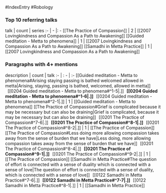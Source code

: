 #IndexEntry #Robology

### Top 10 referring talks
talk | count | series
:- | - |: -
[[The Practice of Compassion]] | 2 | [[2007 Lovingkindness and Compassion As a Path to Awakening]]
[[Guided meditation - Metta to phenomena]] | 1 | [[2007 Lovingkindness and Compassion As a Path to Awakening]]
[[Samadhi in Metta Practice]] | 1 | [[2007 Lovingkindness and Compassion As a Path to Awakening]]

### Paragraphs with 4+ mentions
description | count | talk
:- | : - | :-
[[Guided meditation - Metta to phenomena#Arising staying passing is bathed welcomed allowed in metta\|Arising, staying, passing is bathed, welcomed, allowed in metta]] &nbsp;&nbsp;[[0204 Guided meditation - Metta to phenomena#^1-5\|.]] &nbsp; **[[0204 Guided meditation - Metta to phenomena#^1-6\|.]]** &nbsp; [[0204 Guided meditation - Metta to phenomena#^2-1\|.]] | 1 | [[Guided meditation - Metta to phenomena]]
[[The Practice of Compassion#Grief is complicated because it may be necessary but can also be draining\|Grief is complicated, because it may be necessary but can also be draining]] &nbsp;&nbsp;[[0201 The Practice of Compassion#^7-6\|.]] &nbsp; **[[0201 The Practice of Compassion#^8-1\|.]]** &nbsp; [[0201 The Practice of Compassion#^8-2\|.]] | 1 | [[The Practice of Compassion]]
[[The Practice of Compassion#Less doing more allowing compassion takes away from the sense of burden that we have\|Less doing, more allowing compassion takes away from the sense of burden that we have]] &nbsp;&nbsp;[[0201 The Practice of Compassion#^8-4\|.]] &nbsp; **[[0201 The Practice of Compassion#^9-1\|.]]** &nbsp; [[0201 The Practice of Compassion#^9-2\|.]] | 1 | [[The Practice of Compassion]]
[[Samadhi in Metta Practice#The question of effort is connected with a sense of duality which is connected with a sense of love\|The question of effort is connected with a sense of duality, which is connected with a sense of love]] &nbsp;&nbsp;[[0122 Samadhi in Metta Practice#^7-6\|.]] &nbsp; **[[0122 Samadhi in Metta Practice#^7-7\|.]]** &nbsp; [[0122 Samadhi in Metta Practice#^8-1\|.]] | 1 | [[Samadhi in Metta Practice]]

